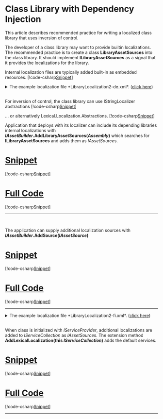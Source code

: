 ﻿# Class Library with Dependency Injection

This article describes recommended practice for writing a localized class library that uses inversion of control.

The developer of a class library may want to provide builtin localizations. 
The recommended practice is to create a class **LibraryAssetSources** into the class library.
It should implement **ILibraryAssetSources** as a signal that it provides the localizations for the library.

Internal localization files are typically added built-in as embedded resources.
[!code-csharp[Snippet](LibraryAssetSources.cs)]
<details>
  <summary>The example localization file *LibraryLocalization2-de.xml*.  (<u>click here</u>)</summary>
[!code-xml[Snippet](../../LibraryLocalization2-de.xml)]
</details>
<br/>

For inversion of control, the class library can use IStringLocalizer abstractions
[!code-csharp[Snippet](MyClass.cs)]

... or alternatively Lexical.Localization.Abstractions.
[!code-csharp[Snippet](MyClassB.cs)]
<br/>

Application that deploys with its localizer can include its depending libraries internal localizations with 
**<i>IAssetBuilder</i>.AddLibraryAssetSources(*Assembly*)** which searches for **ILibraryAssetSources** and adds them as *IAssetSource*s.
# [Snippet](#tab/snippet-1)
[!code-csharp[Snippet](LibraryConsumer1.cs#Snippet)]
# [Full Code](#tab/full-1)
[!code-csharp[Snippet](LibraryConsumer1.cs)]
***
<br/>

The application can supply additional localization sources with **<i>IAssetBuilder</i>.AddSource(*IAssetSource*)**
# [Snippet](#tab/snippet-2)
[!code-csharp[Snippet](LibraryConsumer2.cs#Snippet)]
# [Full Code](#tab/full-2)
[!code-csharp[Snippet](LibraryConsumer2.cs)]
***
<details>
  <summary>The example localization file *LibraryLocalization2-fi.xml*.  (<u>click here</u>)</summary>
[!code-xml[Snippet](../../LibraryLocalization2-fi.xml)]
</details>
<br/>

When class is initialized with *IServiceProvider*, additional localizations are added to *IServiceCollection* as *IAssetSource*s.
The extension method **AddLexicalLocalization(this <i>IServiceCollection</i>)** adds the default services.
# [Snippet](#tab/snippet-3)
[!code-csharp[Snippet](LibraryConsumer3.cs#Snippet)]
# [Full Code](#tab/full-3)
[!code-csharp[Snippet](LibraryConsumer3.cs)]
***

